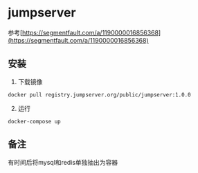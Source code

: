 # jumpserver

参考[https://segmentfault.com/a/1190000016856368](https://segmentfault.com/a/1190000016856368)

## 安装

1. 下载镜像

```
docker pull registry.jumpserver.org/public/jumpserver:1.0.0
```

2. 运行

```
docker-compose up
```

## 备注

有时间后将mysql和redis单独抽出为容器
